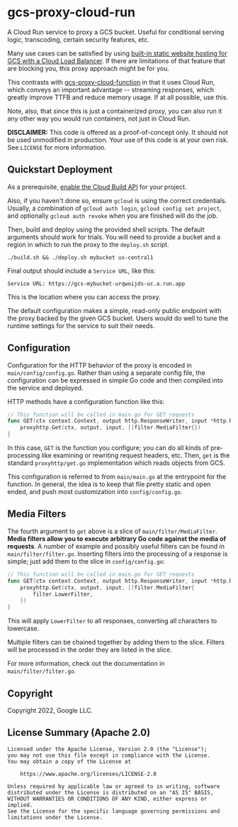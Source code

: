 # gcs-proxy-cloud-run

A Cloud Run service to proxy a GCS bucket. Useful for conditional serving logic, transcoding, certain security features, etc.

Many use cases can be satisfied by using [built-in static website hosting for GCS with a Cloud Load Balancer](https://cloud.google.com/storage/docs/hosting-static-website). If there are limitations of that feature that are blocking you, this proxy approach might be for you.

This contrasts with [gcs-proxy-cloud-function](http://github.com/ytka/gcs-proxy-cloud-run) in that it uses Cloud Run, which conveys an important advantage -- streaming responses, which greatly improve TTFB and reduce memory usage. If at all possible, use this.

Note, also, that since this is just a containerized proxy, you can also run it any other way you would run containers, not just in Cloud Run.

**DISCLAIMER:** This code is offered as a proof-of-concept only. It should not be used unmodified in production. Your use of this code is at your own risk. See `LICENSE` for more information.

## Quickstart Deployment

As a prerequisite, [enable the Cloud Build API](https://console.cloud.google.com/apis/library/cloudbuild.googleapis.com) for your project.

Also, if you haven't done so, ensure `gcloud` is using the correct credentials. Usually, a combination of `gcloud auth login`, `gcloud config set project`, and optionally `gcloud auth revoke` when you are finished will do the job.

Then, build and deploy using the provided shell scripts. The default arguments should work for trials. You will need to provide a bucket and a region in which to run the proxy to the `deploy.sh` script.

```shell
./build.sh && ./deploy.sh mybucket us-central1
```

Final output should include a `Service URL`, like this:

```
Service URL: https://gcs-mybucket-urqwoijds-uc.a.run.app
```

This is the location where you can access the proxy.

The default configuration makes a simple, read-only public endpoint with the proxy backed by the given GCS bucket. Users would do well to tune the runtime settings for the service to suit their needs.

## Configuration

Configuration for the HTTP behavior of the proxy is encoded in `main/config/config.go`. Rather than using a separate config file, the configuration can be expressed in simple Go code and then compiled into the service and deployed.

HTTP methods have a configuration function like this:

```go
// This function will be called in main.go for GET requests
func GET(ctx context.Context, output http.ResponseWriter, input *http.Request) {
    proxyhttp.Get(ctx, output, input, []filter.MediaFilter{})
}
```

In this case, `GET` is the function you configure; you can do all kinds of pre-processing like examining or rewriting request headers, etc. Then, `get` is the standard `proxyhttp/get.go` implementation which reads objects from GCS.

This configuration is referred to from `main/main.go` at the entrypoint for the function. In general, the idea is to keep that file pretty static and open ended, and push most customization into `config/config.go`.

## Media Filters

The fourth argument to `get` above is a slice of `main/filter/MediaFilter`. **Media filters allow you to execute arbitrary Go code against the media of requests**. A number of example and possibly useful filters can be found in `main/filter/filter.go`. Inserting filters into the processing of a response is simple; just add them to the slice in `config/config.go`:

```go
// This function will be called in main.go for GET requests
func GET(ctx context.Context, output http.ResponseWriter, input *http.Request) {
    proxyhttp.Get(ctx, output, input, []filter.MediaFilter{
        filter.LowerFilter,
    })
}
```

This will apply `LowerFilter` to all responses, converting all characters to lowercase.

Multiple filters can be chained together by adding them to the slice. Filters will be processed in the order they are listed in the slice.

For more information, check out the documentation in `main/filter/filter.go`.


## Copyright

Copyright 2022, Google LLC.

## License Summary (Apache 2.0) 
``` text
Licensed under the Apache License, Version 2.0 (the "License");
you may not use this file except in compliance with the License.
You may obtain a copy of the License at

    https://www.apache.org/licenses/LICENSE-2.0

Unless required by applicable law or agreed to in writing, software
distributed under the License is distributed on an "AS IS" BASIS,
WITHOUT WARRANTIES OR CONDITIONS OF ANY KIND, either express or implied.
See the License for the specific language governing permissions and
limitations under the License.
```

